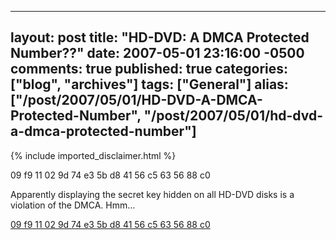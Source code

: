   ---
  layout: post
  title: "HD-DVD: A DMCA Protected Number??"
  date: 2007-05-01 23:16:00 -0500
  comments: true
  published: true
  categories: ["blog", "archives"]
  tags: ["General"]
  alias: ["/post/2007/05/01/HD-DVD-A-DMCA-Protected-Number", "/post/2007/05/01/hd-dvd-a-dmca-protected-number"]
  ---
<!-- more -->
{% include imported_disclaimer.html %}
<P>09 f9 11 02 9d 74 e3 5b d8 41 56 c5 63 56 88 c0</P>
<P>Apparently displaying the secret key hidden on all HD-DVD disks is a violation of the DMCA. Hmm...</P>
<P><A href="http://www.google.com/search?q=%2209+f9+11+02+9d+74+e3+5b+d8+41+56+c5+63+56+88+c0%22&amp;hl=en&amp;start=10&amp;sa=N">09 f9 11 02 9d 74 e3 5b d8 41 56 c5 63 56 88 c0</A></P>
